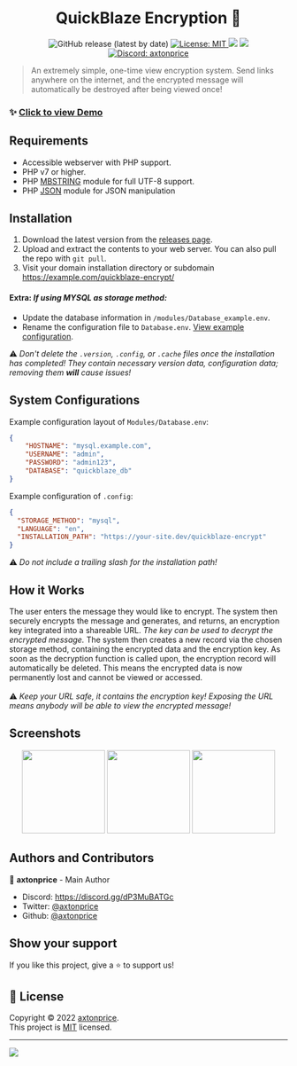 <h1 align="center">QuickBlaze Encryption 👋</h1>

<p align="center">
  <img alt="GitHub release (latest by date)" src="https://img.shields.io/github/v/release/axtonprice-dev/quickblaze-encrypt?label=Version">
  <a href="https://github.com/axtonprice-dev/quickblaze-encrypt/blob/main/LICENSE" target="_blank">
    <img alt="License: MIT" src="https://img.shields.io/badge/License-MIT-yellow.svg" />
  </a>
  <a href="https://www.codacy.com/gh/axtonprice-dev/quickblaze-encrypt/dashboard?utm_source=github.com&amp;utm_medium=referral&amp;utm_content=axtonprice-dev/quickblaze-encrypt&amp;utm_campaign=Badge_Grade"><img src="https://app.codacy.com/project/badge/Grade/3d4571a7a1a34c548bce562c16ba1221"/></a>
  <a href="https://github.com/axtonprice-dev/quickblaze-encrypt/actions/workflows/codacy.yml"><img src="https://github.com/axtonprice-dev/quickblaze-encrypt/actions/workflows/codacy.yml/badge.svg"/></a>
  <a href="https://axtonprice.com?discord" target="_blank">
    <img alt="Discord: axtonprice" src="https://discord.com/api/guilds/826239258590969897/widget.png?style=shield" />
  </a>
</p>

> An extremely simple, one-time view encryption system. Send links anywhere on the internet, and the encrypted message will automatically be destroyed after being viewed once!

### ✨ <a href="https://quickblaze.axtonprice.com" target="_blank">Click to view Demo</a>

## Requirements

- Accessible webserver with PHP support.
- PHP v7 or higher.
- PHP [MBSTRING](http://php.net/manual/en/book.mbstring.php) module for full UTF-8 support.
- PHP [JSON](http://php.net/manual/en/book.json.php) module for JSON manipulation

## Installation

1. Download the latest version from the <a href="https://github.com/axtonprice-dev/quickblaze-encrypt/releases">releases page</a>. 
2. Upload and extract the contents to your web server. You can also pull the repo with `git pull`.
3. Visit your domain installation directory or subdomain https://example.com/quickblaze-encrypt/

#### Extra: *If using MYSQL as storage method:*
<ul>
  <li>Update the database information in <code>/modules/Database_example.env</code>.</li>
  <li>Rename the configuration file to <code>Database.env</code>. <a href="#system-configurations">View example configuration</a>.</li>
</ul>

⚠️ *Don't delete the `.version`, `.config`, or `.cache` files once the installation has completed! They contain necessary version data, configuration data; removing them **will** cause issues!*

## System Configurations
Example configuration layout of `Modules/Database.env`:
```json
{
    "HOSTNAME": "mysql.example.com",
    "USERNAME": "admin",
    "PASSWORD": "admin123",
    "DATABASE": "quickblaze_db"
}
```
Example configuration of `.config`:
```json
{ 
  "STORAGE_METHOD": "mysql",
  "LANGUAGE": "en",
  "INSTALLATION_PATH": "https://your-site.dev/quickblaze-encrypt"
}
```
⚠️ *Do not include a trailing slash for the installation path!*

## How it Works

The user enters the message they would like to encrypt. The system then securely encrypts the message and generates, and returns, an encryption key integrated into a shareable URL. *The key can be used to decrypt the encrypted message.* The system then creates a new record via the chosen storage method, containing the encrypted data and the encryption key. As soon as the decryption function is called upon, the encryption record will automatically be deleted. This means the encrypted data is now permanently lost and cannot be viewed or accessed.
<br><br>
⚠️ *Keep your URL safe, it contains the encryption key! Exposing the URL means anybody will be able to view the encrypted message!*

## Screenshots

<p align="center">
  <img height="150" src="https://user-images.githubusercontent.com/37771600/176864561-488b84f0-5ac9-4cf1-a1de-189ca196ef3f.png">
  <img height="150" src="https://user-images.githubusercontent.com/37771600/176864736-7ce09498-4e2f-44eb-9773-d0b3900bf6db.png">
  <img height="150" src="https://user-images.githubusercontent.com/37771600/176864871-e5217f13-5934-4e30-bfb9-b9be179dcfc9.png">
</p>
  
## Authors and Contributors

👤 **axtonprice** - Main Author

* Discord: https://discord.gg/dP3MuBATGc
* Twitter: [@axtonprice](https://twitter.com/axtonprice)
* Github: [@axtonprice](https://github.com/axtonprice)

## Show your support

If you like this project, give a ⭐️ to support us!

## 📝 License

Copyright © 2022 [axtonprice](https://github.com/axtonprice).<br />
This project is [MIT](https://github.com/axtonprice-dev/quickblaze-encrypt/blob/main/LICENSE) licensed.

<hr>

<a href="https://discord.gg/dP3MuBATGc"><img src="https://discord.com/api/guilds/826239258590969897/widget.png?style=banner3"/></a>
